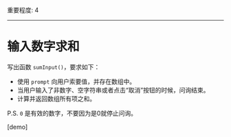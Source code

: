 重要程度: 4

---

# 输入数字求和

写出函数 `sumInput()`，要求如下：

- 使用 `prompt` 向用户索要值，并存在数组中。
- 当用户输入了非数字、空字符串或者点击“取消”按钮的时候，问询结束。
- 计算并返回数组所有项之和。

P.S. `0` 是有效的数字，不要因为是0就停止问询。

[demo]
